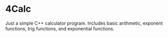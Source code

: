 # 4Calc
Just a simple C++ calculator program. 
Includes basic arithmetic, exponent functions, trig functions, and exponential functions.
